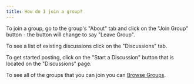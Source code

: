 ```yaml
---
title: How do I join a group?
---
```


To join a group, go to the group's "About" tab and click on the "Join Group" button - the button will change to say "Leave Group". 

To see a list of existing discussions click on the "Discussions" tab. 

To get started posting, click on the "Start a Discussion" button that is located on the "Discussions" page. 

To see all of the groups that you can join you can [Browse Groups](http://www.codecademy.com/groups). 
